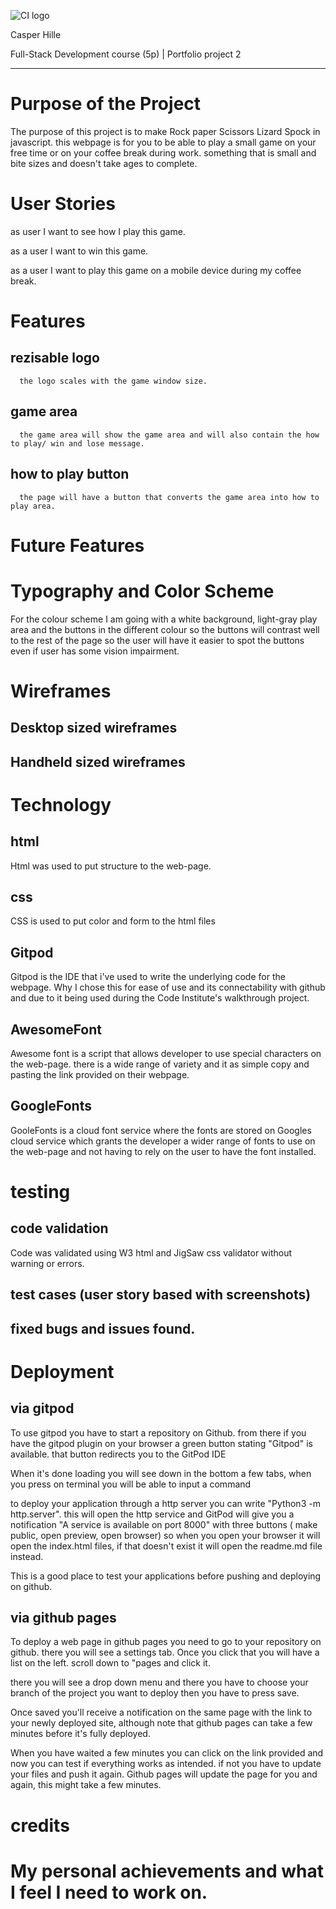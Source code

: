 ![CI logo](https://codeinstitute.s3.amazonaws.com/fullstack/ci_logo_small.png)

Casper Hille

Full-Stack Development course (5p) | Portfolio project 2
***

# Purpose of the Project

The purpose of this project is to make Rock paper Scissors Lizard Spock in javascript.
this webpage is for you to be able to play a small game on your free time or on your coffee break during work. something that is small and bite sizes and doesn't take ages to complete.

# User Stories

as user I want to see how I play this game.

as a user I want to win this game.

as a user I want to play this game on a mobile device during my coffee break.

# Features

   ## rezisable logo

      the logo scales with the game window size.

   ## game area

      the game area will show the game area and will also contain the how to play/ win and lose message.

   ## how to play button
      the page will have a button that converts the game area into how to play area.

# Future Features

# Typography and Color Scheme

   For the colour scheme I am going with a white background, light-gray play area and the buttons in the different colour so the buttons will contrast well to the rest of the page so the user will have it easier to spot the buttons even if user has some vision impairment.

# Wireframes

   ## Desktop sized wireframes

   ## Handheld sized wireframes

# Technology
## html
   Html was used to put structure to the web-page.
## css
   CSS is used to put color and form to the html files
## Gitpod
   Gitpod is the IDE that i've used to write the underlying code for the webpage.
   Why I chose this for ease of use and its connectability with github and due to it being used during the Code Institute's walkthrough project.
## AwesomeFont
   Awesome font is a script that allows developer to use special characters on the web-page. there is a wide range of variety and it as simple copy and pasting the link provided on their webpage.

## GoogleFonts
   GooleFonts is a cloud font service where the fonts are stored on Googles cloud service which grants the developer a wider range of fonts to use on the web-page and not having to rely on the user to have the font installed.

# testing

   ## code validation
   
   Code was validated using W3 html and JigSaw css validator without warning or errors.

   ## test cases (user story based with screenshots)

## fixed bugs and issues found.

# Deployment
   ## via gitpod
 
   To use gitpod you have to start a repository on Github. 
   from there if you have the gitpod plugin on your browser a green button stating "Gitpod" is available. that button redirects you to the GitPod IDE
   
   When it's done loading you will see down in the bottom a few tabs, when you press on terminal you will be able to input a command 
   
   to deploy your application through a http server you can write "Python3 -m http.server". this will open the http service and GitPod will give you a notification "A service is available on port 8000" with three buttons ( make public, open preview, open browser) so when you open your browser it will open the  index.html files, if that doesn't exist it will open the readme.md file instead.
 
   This is a good place to test your applications before pushing and deploying on github.

 
   ## via github pages
 
   To deploy a web page in github pages you need to go to your repository on github. there you will see a settings tab. Once you click that you will have a list on the left. scroll down to "pages and click it.
 
   there you will see a drop down menu and there you have to choose your branch of the project you want to deploy then you have to press save.
 
   Once saved you'll receive a notification on the same page with the link to your newly deployed site, although note that github pages can take a few minutes before it's fully deployed.
 
   When you have waited a few minutes you can click on the link provided and now you can test if everything works as intended. if not you have to update your files and push it again. Github pages will update the page for you and again, this might take a few minutes.

# credits

# My personal achievements and what I feel I need to work on. 
